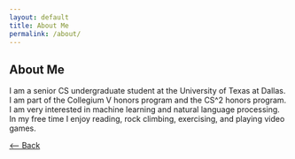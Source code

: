 ```yaml
---
layout: default
title: About Me
permalink: /about/
---
```


## About Me

I am a senior CS undergraduate student at the University of Texas at Dallas. I am part of the Collegium V honors program and the CS^2 honors program. I am very interested
in machine learning and natural language processing. In my free time I enjoy reading, rock climbing, exercising, and playing video games.


[<-- Back](https://kshi4234.github.io/CS4395-HLT/)
